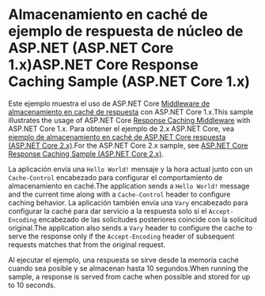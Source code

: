 # <a name="aspnet-core-response-caching-sample-aspnet-core-1x"></a><span data-ttu-id="4f4b8-101">Almacenamiento en caché de ejemplo de respuesta de núcleo de ASP.NET (ASP.NET Core 1.x)</span><span class="sxs-lookup"><span data-stu-id="4f4b8-101">ASP.NET Core Response Caching Sample (ASP.NET Core 1.x)</span></span>

<span data-ttu-id="4f4b8-102">Este ejemplo muestra el uso de ASP.NET Core [Middleware de almacenamiento en caché de respuesta](xref:performance/caching/middleware) con ASP.NET Core 1.x.</span><span class="sxs-lookup"><span data-stu-id="4f4b8-102">This sample illustrates the usage of ASP.NET Core [Response Caching Middleware](xref:performance/caching/middleware) with ASP.NET Core 1.x.</span></span> <span data-ttu-id="4f4b8-103">Para obtener el ejemplo de 2.x ASP.NET Core, vea [ejemplo de almacenamiento en caché de ASP.NET Core respuesta (ASP.NET Core 2.x)](https://github.com/aspnet/Docs/tree/master/aspnetcore/performance/caching/middleware/samples/2.x).</span><span class="sxs-lookup"><span data-stu-id="4f4b8-103">For the ASP.NET Core 2.x sample, see [ASP.NET Core Response Caching Sample (ASP.NET Core 2.x)](https://github.com/aspnet/Docs/tree/master/aspnetcore/performance/caching/middleware/samples/2.x).</span></span>

<span data-ttu-id="4f4b8-104">La aplicación envía una `Hello World!` mensaje y la hora actual junto con un `Cache-Control` encabezado para configurar el comportamiento de almacenamiento en caché.</span><span class="sxs-lookup"><span data-stu-id="4f4b8-104">The application sends a `Hello World!` message and the current time along with a `Cache-Control` header to configure caching behavior.</span></span> <span data-ttu-id="4f4b8-105">La aplicación también envía una `Vary` encabezado para configurar la caché para dar servicio a la respuesta solo si el `Accept-Encoding` encabezado de las solicitudes posteriores coincide con la solicitud original.</span><span class="sxs-lookup"><span data-stu-id="4f4b8-105">The application also sends a `Vary` header to configure the cache to serve the response only if the `Accept-Encoding` header of subsequent requests matches that from the original request.</span></span>

<span data-ttu-id="4f4b8-106">Al ejecutar el ejemplo, una respuesta se sirve desde la memoria caché cuando sea posible y se almacenan hasta 10 segundos.</span><span class="sxs-lookup"><span data-stu-id="4f4b8-106">When running the sample, a response is served from cache when possible and stored for up to 10 seconds.</span></span>
